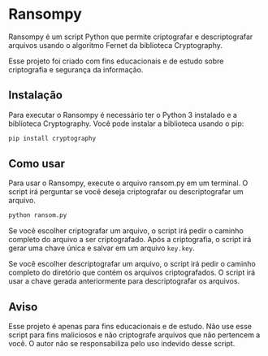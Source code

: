 # Ransompy

Ransompy é um script Python que permite criptografar e descriptografar arquivos usando o algoritmo Fernet da biblioteca Cryptography.

Esse projeto foi criado com fins educacionais e de estudo sobre criptografia e segurança da informação.

## Instalação

Para executar o Ransompy é necessário ter o Python 3 instalado e a biblioteca Cryptography. Você pode instalar a biblioteca usando o pip:

```bash
pip install cryptography
```

## Como usar

Para usar o Ransompy, execute o arquivo ransom.py em um terminal. O script irá perguntar se você deseja criptografar ou descriptografar um arquivo.

```bash
python ransom.py
```

Se você escolher criptografar um arquivo, o script irá pedir o caminho completo do arquivo a ser criptografado. Após a criptografia, o script irá gerar uma chave única e salvar em um arquivo `key.key`.

Se você escolher descriptografar um arquivo, o script irá pedir o caminho completo do diretório que contém os arquivos criptografados. O script irá usar a chave gerada anteriormente para descriptografar os arquivos.

## Aviso

Esse projeto é apenas para fins educacionais e de estudo. Não use esse script para fins maliciosos e não criptografe arquivos que não pertencem a você. O autor não se responsabiliza pelo uso indevido desse script.
